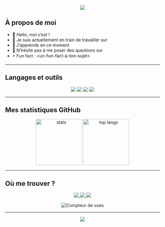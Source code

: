 <!--
   Remplace tout ce qui est entre <...> par tes infos,
   et personnalise le texte, les couleurs, etc.
-->

<div align="center">
  <img src="https://capsule-render.vercel.app/api?type=waving&color=gradient&height=200&section=header&text=Salut%20!%20Moi%20c'est%20<ton-nom>&fontSize=40&fontAlignY=35&animation=twinkling" />
</div>

## À propos de moi

- 👋 Hello, moi c’est <ton-nom> !
- 🔭 Je suis actuellement en train de travailler sur <ton-projet> 
- 🌱 J’apprends en ce moment <ce-que-tu-apprends> 
- 💬 N’hésite pas à me poser des questions sur <tes-expertises>
- ⚡ Fun fact : <un-fun-fact-à-ton-sujet>

---

## Langages et outils

<p align="center">
  <!-- Exemple de badges -->
  <img src="https://img.shields.io/badge/-JavaScript-F7DF1E?style=flat-square&logo=javascript&logoColor=black" />
  <img src="https://img.shields.io/badge/-TypeScript-3178C6?style=flat-square&logo=typescript&logoColor=white" />
  <img src="https://img.shields.io/badge/-Node.js-339933?style=flat-square&logo=node.js&logoColor=white" />
  <img src="https://img.shields.io/badge/-React-61DAFB?style=flat-square&logo=react&logoColor=white" />
  <!-- Ajoute ici d’autres badges pour les technos que tu utilises -->
</p>

---

## Mes statistiques GitHub

<p align="center">
  <!-- Stats de base -->
  <img src="https://github-readme-stats.vercel.app/api?username=<ton-nom-d’utilisateur>&show_icons=true&theme=radical" alt="stats" height="150"/>
  
  <!-- Langages les plus utilisés -->
  <img src="https://github-readme-stats.vercel.app/api/top-langs/?username=<ton-nom-d’utilisateur>&layout=compact&theme=radical" alt="top langs" height="150"/>
</p>

---

## Où me trouver ?

<p align="center">
  <a href="https://twitter.com/<ton-twitter>">
    <img src="https://img.shields.io/badge/-Twitter-1DA1F2?style=flat-square&logo=twitter&logoColor=white" />
  </a>
  <a href="https://www.linkedin.com/in/<ton-linkedin>">
    <img src="https://img.shields.io/badge/-LinkedIn-0077B5?style=flat-square&logo=linkedin&logoColor=white" />
  </a>
  <a href="https://www.youtube.com/<ton-youtube>">
    <img src="https://img.shields.io/badge/-YouTube-FF0000?style=flat-square&logo=youtube&logoColor=white" />
  </a>
  <!-- Ajoute ici d’autres liens comme Instagram, dev.to, etc. -->
</p>

<div align="center">
  <img src="https://komarev.com/ghpvc/?username=<ton-nom-d’utilisateur>&label=Vues+du+profil&color=blueviolet" alt="Compteur de vues" />
</div>

---

<div align="center">
  <img src="https://capsule-render.vercel.app/api?type=waving&color=gradient&height=120&section=footer"/>
</div>
